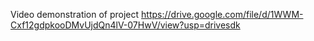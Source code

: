 Video demonstration of project
https://drive.google.com/file/d/1WWM-Cxf12gdpkooDMvUjdQn4lV-07HwV/view?usp=drivesdk
